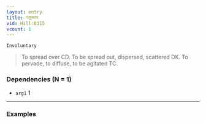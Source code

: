 ```yaml
---
layout: entry
title: འགྲམས་
vid: Hill:0315
vcount: 1
---
```

`Involuntary` 
> To spread over CD\.
To be spread out, dispersed, scattered DK\.
 To pervade, to diffuse, to be agitated TC\.

### Dependencies (N = 1)
* `arg1` 1

---

### Examples




